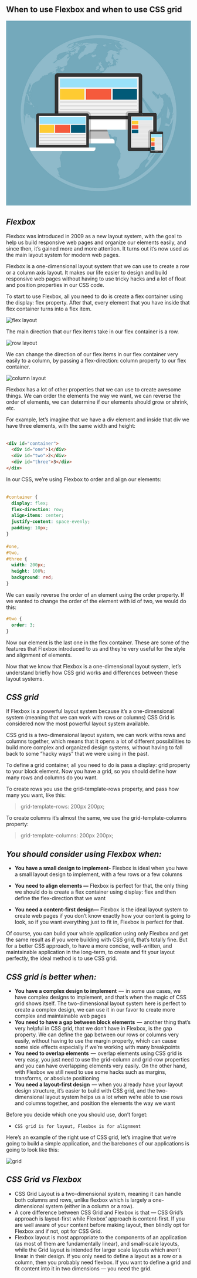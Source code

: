 ## When to use Flexbox and when to use CSS grid

<img src="flex-grid.png" alt="CSS layout" />

## ***Flexbox***
Flexbox was introduced in 2009 as a new layout system, with the goal to help us build responsive web pages and organize our elements easily, and since then, it’s gained more and more attention. It turns out it’s now used as the main layout system for modern web pages.

Flexbox is a one-dimensional layout system that we can use to create a row or a column axis layout. It makes our life easier to design and build responsive web pages without having to use tricky hacks and a lot of float and position properties in our CSS code.

To start to use Flexbox, all you need to do is create a flex container using the display: flex property. After that, every element that you have inside that flex container turns into a flex item.

<img src="flex1.png" alt="flex layout" />

The main direction that our flex items take in our flex container is a row.

<img src="row.png" alt="row layout" />

We can change the direction of our flex items in our flex container very easily to a column, by passing a flex-direction: column property to our flex container.

<img src="column.png" alt="column layout" />

Flexbox has a lot of other properties that we can use to create awesome things. We can order the elements the way we want, we can reverse the order of elements, we can determine if our elements should grow or shrink, etc.

For example, let’s imagine that we have a div element and inside that div we have three elements, with the same width and height:

```html

<div id="container">
  <div id="one">1</div>
  <div id="two">2</div>
  <div id="three">3</div>
</div>

```
In our CSS, we’re using Flexbox to order and align our elements:

```css

#container {
  display: flex;
  flex-direction: row;
  align-items: center;
  justify-content: space-evenly;
  padding: 10px;
}

#one,
#two, 
#three {
  width: 200px;
  height: 100%;
  background: red;
}
```

We can easily reverse the order of an element using the order property. If we wanted to change the order of the element with id of two, we would do this:

```css
#two {
  order: 3;
}
```

Now our element is the last one in the flex container. These are some of the features that Flexbox introduced to us and they’re very useful for the style and alignment of elements.

Now that we know that Flexbox is a one-dimensional layout system, let’s understand briefly how CSS grid works and differences between these layout systems.

## ***CSS grid***

If Flexbox is a powerful layout system because it’s a one-dimensional system (meaning that we can work with rows or columns) CSS Grid is considered now the most powerful layout system available.

CSS grid is a two-dimensional layout system, we can work withs rows and columns together, which means that it opens a lot of different possibilities to build more complex and organized design systems, without having to fall back to some “hacky ways” that we were using in the past.

To define a grid container, all you need to do is pass a display: grid property to your block element. Now you have a grid, so you should define how many rows and columns do you want.

To create rows you use the grid-template-rows property, and pass how many you want, like this:

> grid-template-rows: 200px 200px;

To create columns it’s almost the same, we use the grid-template-columns property:

> grid-template-columns: 200px 200px;

## ***You should consider using Flexbox when:***

-   **You have a small design to implement-** Flexbox is ideal when you have a small layout design to implement, with a few rows or a few columns

-   **You need to align elements —** Flexbox is perfect for that, the only thing we should do is create a flex container using display: flex and then define the flex-direction that we want

-   **You need a content-first design—** Flexbox is the ideal layout system to create web pages if you don’t know exactly how your content is going to look, so if you want everything just to fit in, Flexbox is perfect for that.

Of course, you can build your whole application using only Flexbox and get the same result as if you were building with CSS grid, that’s totally fine. But for a better CSS approach, to have a more concise, well-written, and maintainable application in the long-term, to create and fit your layout perfectly, the ideal method is to use CSS grid.

## ***CSS grid is better when:***
-   **You have a complex design to implement**  —  in some use cases, we have complex designs to implement, and that’s when the magic of CSS grid shows itself. The two-dimensional layout system here is perfect to create a complex design, we can use it in our favor to create more complex and maintainable web pages
-   **You need to have a gap between block elements**  —  another thing that’s very helpful in CSS grid, that we don’t have in Flexbox, is the gap property. We can define the gap between our rows or columns very easily, without having to use the margin property, which can cause some side effects especially if we’re working with many breakpoints
-   **You need to overlap elements**  —  overlap elements using CSS grid is very easy, you just need to use the grid-column and grid-row properties and you can have overlapping elements very easily. On the other hand, with Flexbox we still need to use some hacks such as margins, transforms, or absolute positioning
-   **You need a layout-first design**  — when you already have your layout design structure, it’s easier to build with CSS grid, and the two-dimensional layout system helps us a lot when we’re able to use rows and columns together, and position the elements the way we want


Before you decide which one you should use, don’t forget:

-     CSS grid is for layout, Flexbox is for alignment

Here’s an example of the right use of CSS grid, let’s imagine that we’re going to build a simple application, and the barebones of our applications is going to look like this:

<img src="cssgrid.png" alt="grid" />

## ***CSS Grid vs Flexbox***

-   CSS Grid Layout is a two-dimensional system, meaning it can handle both columns and rows, unlike flexbox which is largely a one-dimensional system (either in a column or a row).
-   A core difference between CSS Grid and Flexbox is that — CSS Grid’s approach is layout-first while Flexbox’ approach is content-first.
If you are well aware of your content before making layout, then blindly opt for Flexbox and if not, opt for CSS Grid.
-   Flexbox layout is most appropriate to the components of an application (as most of them are fundamentally linear), and small-scale layouts, while the Grid layout is intended for larger scale layouts which aren’t linear in their design.
If you only need to define a layout as a row or a column, then you probably need flexbox. If you want to define a grid and fit content into it in two dimensions — you need the grid.